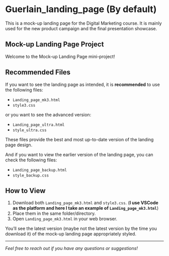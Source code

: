 # Guerlain_landing_page (By default)

This is a mock-up landing page for the Digital Marketing course. It is mainly used for the new product campaign and the final presentation showcase.

## Mock-up Landing Page Project

Welcome to the Mock-up Landing Page mini-project!

## Recommended Files

If you want to see the landing page as intended, it is **recommended** to use the following files:

- `Landing_page_mk3.html`
- `style3.css`

or you want to see the advanced version:

- `Landing_page_ultra.html`
- `style_ultra.css`

These files provide the best and most up-to-date version of the landing page design.

And if you want to view the earlier version of the landing page, you can check the following files:

- `Landing_page_backup.html`
- `style_backup.css`

## How to View

1. Download both `Landing_page_mk3.html` and `style3.css`. (**I use VSCode as the platform and here I take an example of `Landing_page_mk3.html`**)
2. Place them in the same folder/directory.
3. Open `Landing_page_mk3.html` in your web browser.

You’ll see the latest version (maybe not the latest version by the time you download it) of the mock-up landing page appropriately styled.

---

*Feel free to reach out if you have any questions or suggestions!*

